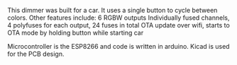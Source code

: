 This dimmer was built for a car. It uses a single button to cycle between colors. 
Other features include:
6 RGBW outputs
Individually fused channels, 4 polyfuses for each output, 24 fuses in total
OTA update over wifi, starts to OTA mode by holding button while starting car

Microcontroller is the ESP8266 and code is written in arduino. Kicad is used for the PCB design.